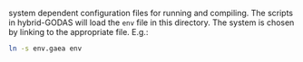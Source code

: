 system dependent configuration files for running and compiling.
The scripts in hybrid-GODAS will load the `env` file in this directory. The system is chosen by linking to the appropriate file. E.g.:

```bash
ln -s env.gaea env
```